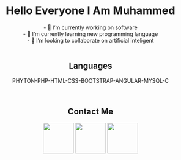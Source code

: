 
<h1 align="center">Hello Everyone I Am Muhammed </h1>
<div align="center">
- 🔭 I’m currently working on software
</br>
- 🌱 I’m currently learning new programming language
</br>
- 👯 I’m looking to collaborate on artificial inteligent 
</br>
</div>
</br>
<h2 align="center">Languages</h2>
<p align="center">PHYTON-PHP-HTML-CSS-BOOTSTRAP-ANGULAR-MYSQL-C</p>
</br>
<h2 align="center">Contact Me</h2>
<div align="center">
<a href="https://www.instagram.com/muhammedgider_/"><img width="80px" src="https://github.com/muhammedgideer/muhammedgider/blob/main/instagram-icon.png"></a>
<a href="https://www.twitter.com/muhammedgideer/"><img width="80px" src="https://github.com/muhammedgideer/muhammedgider/blob/main/twitter-icon.png"></a>
<a href="https://www.linkedin.com/in/muhammed-gideer/"><img width="80px" src="https://github.com/muhammedgideer/muhammedgider/blob/main/linkedin-icon.png"></a>
</div>



